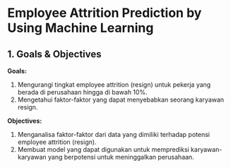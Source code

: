 # Employee Attrition Prediction by Using Machine Learning

## 1. Goals & Objectives
**Goals:**
1. Mengurangi tingkat employee attrition (resign) untuk pekerja yang berada di perusahaan hingga di bawah 10%.
2. Mengetahui faktor-faktor yang dapat menyebabkan seorang karyawan resign.

**Objectives:**
1. Menganalisa faktor-faktor dari data yang dimiliki terhadap potensi employee attrition (resign).
2. Membuat model yang dapat digunakan untuk memprediksi karyawan-karyawan yang berpotensi untuk meninggalkan perusahaan.


